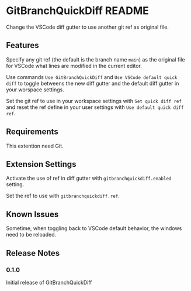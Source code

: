 # GitBranchQuickDiff README

Change the VSCode diff gutter to use another git ref as original file.

## Features

Specify any git ref (the default is the branch name `main`) as the original file for VSCode what lines are modified in the current editor.

Use commands `Use GitBranchQuickDiff` and `Use VSCode default quick diff` to toggle betweens the new diff gutter and the default diff gutter in your worspace settings.

Set the git ref to use in your workspace settings with `Set quick diff ref` and reset the ref define in your user settings with `Use default quick diff ref`.

## Requirements

This extention need Git.

## Extension Settings

Activate the use of ref in diff gutter with `gitbranchquickdiff.enabled` setting.

Set the ref to use with `gitbranchquickdiff.ref`.

## Known Issues

Sometime, when toggling back to VSCode default behavior, the windows need to be reloaded.

## Release Notes

### 0.1.0

Initial release of GitBranchQuickDiff
